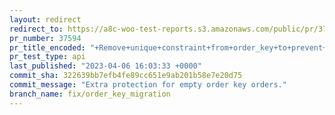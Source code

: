 ```yaml
---
layout: redirect
redirect_to: https://a8c-woo-test-reports.s3.amazonaws.com/public/pr/37594/api/index.html
pr_number: 37594
pr_title_encoded: "+Remove+unique+constraint+from+order_key+to+prevent+empty+key+conflict."
pr_test_type: api
last_published: "2023-04-06 16:03:33 +0000"
commit_sha: 322639bb7efb4fe89cc651e9ab201b58e7e20d75
commit_message: "Extra protection for empty order key orders."
branch_name: fix/order_key_migration
---
```

